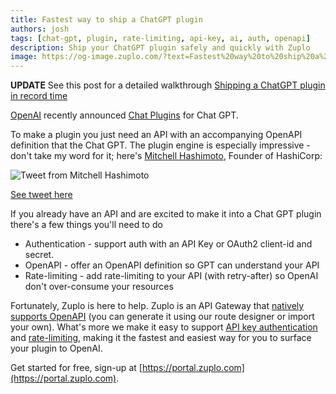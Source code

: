 ```yaml
---
title: Fastest way to ship a ChatGPT plugin
authors: josh
tags: [chat-gpt, plugin, rate-limiting, api-key, ai, auth, openapi]
description: Ship your ChatGPT plugin safely and quickly with Zuplo
image: https://og-image.zuplo.com/?text=Fastest%20way%20to%20ship%20a%20Chat-GPT%20plugin
---
```


**UPDATE** See this post for a detailed walkthrough [Shipping a ChatGPT plugin in record time](https://zuplo.com/blog/2023/05/05/shipping-a-chat-gpt-plugin-in-record-time)

[OpenAI](https://openai.com/) recently announced [Chat Plugins](https://platform.openai.com/docs/plugins/introduction) for Chat GPT.

To make a plugin you just need an API with an accompanying OpenAPI definition that the Chat GPT. The plugin engine is especially impressive - don't take my word for it; here's [Mitchell Hashimoto](https://twitter.com/mitchellh), Founder of HashiCorp:

![Tweet from Mitchell Hashimoto](https://cdn.zuplo.com/assets/15b1b3d7-357c-47d3-9f0c-ece35558766f.png)

[See tweet here](https://twitter.com/mitchellh/status/1638967450510458882?s=20)

If you already have an API and are excited to make it into a Chat GPT plugin there's a few things you'll need to do

- Authentication - support auth with an API Key or OAuth2 client-id and secret.
- OpenAPI - offer an OpenAPI definition so GPT can understand your API
- Rate-limiting - add rate-limiting to your API (with retry-after) so OpenAI don't over-consume your resources

Fortunately, Zuplo is here to help. Zuplo is an API Gateway that [natively supports OpenAPI](https://youtu.be/YRDm_tKcS68) (you can generate it using our route designer or import your own). What's more we make it easy to support [API key authentication](https://zuplo.com/docs/articles/step-2-add-api-key-auth) and [rate-limiting](https://zuplo.com/docs/articles/step-2-add-api-key-auth), making it the fastest and easiest way for you to surface your plugin to OpenAI.

Get started for free, sign-up at [https://portal.zuplo.com](https://portal.zuplo.com).

